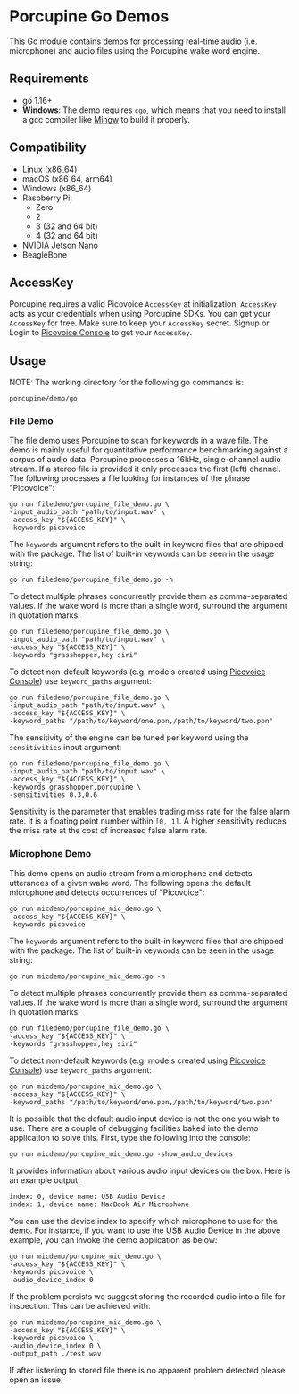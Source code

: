 # Porcupine Go Demos

This Go module contains demos for processing real-time audio (i.e. microphone) and audio files using the Porcupine wake word engine.

## Requirements

- go 1.16+
- **Windows**: The demo requires `cgo`, which means that you need to install a gcc compiler like [Mingw](http://mingw-w64.org/doku.php) to build it properly. 

## Compatibility

- Linux (x86_64)
- macOS (x86_64, arm64)
- Windows (x86_64)
- Raspberry Pi:
  - Zero
  - 2
  - 3 (32 and 64 bit)
  - 4 (32 and 64 bit)
- NVIDIA Jetson Nano
- BeagleBone

## AccessKey

Porcupine requires a valid Picovoice `AccessKey` at initialization. `AccessKey` acts as your credentials when using Porcupine SDKs.
You can get your `AccessKey` for free. Make sure to keep your `AccessKey` secret.
Signup or Login to [Picovoice Console](https://console.picovoice.ai/) to get your `AccessKey`.

## Usage

NOTE: The working directory for the following go commands is:

```console
porcupine/demo/go
```

### File Demo

The file demo uses Porcupine to scan for keywords in a wave file. The demo is mainly useful for quantitative performance benchmarking against a corpus of audio data. 
Porcupine processes a 16kHz, single-channel audio stream. If a stereo file is provided it only processes the first (left) channel. 
The following processes a file looking for instances of the phrase "Picovoice":

```console
go run filedemo/porcupine_file_demo.go \
-input_audio_path "path/to/input.wav" \
-access_key "${ACCESS_KEY}" \
-keywords picovoice
```

The `keywords` argument refers to the built-in keyword files that are shipped with the package. The list of built-in keywords can be seen in the usage string:

```console
go run filedemo/porcupine_file_demo.go -h
```

To detect multiple phrases concurrently provide them as comma-separated values. If the wake word is more than a single word, surround the argument in quotation marks:

```console
go run filedemo/porcupine_file_demo.go \
-input_audio_path "path/to/input.wav" \
-access_key "${ACCESS_KEY}" \
-keywords "grasshopper,hey siri"
```

To detect non-default keywords (e.g. models created using [Picovoice Console](https://console.picovoice.ai/))
use `keyword_paths` argument:

```console
go run filedemo/porcupine_file_demo.go \
-input_audio_path "path/to/input.wav" \
-access_key "${ACCESS_KEY}" \
-keyword_paths "/path/to/keyword/one.ppn,/path/to/keyword/two.ppn"
```

The sensitivity of the engine can be tuned per keyword using the `sensitivities` input argument:

```console
go run filedemo/porcupine_file_demo.go \
-input_audio_path "path/to/input.wav" \
-access_key "${ACCESS_KEY}" \
-keywords grasshopper,porcupine \
-sensitivities 0.3,0.6
```

Sensitivity is the parameter that enables trading miss rate for the false alarm rate. It is a floating point number within
`[0, 1]`. A higher sensitivity reduces the miss rate at the cost of increased false alarm rate.

### Microphone Demo

This demo opens an audio stream from a microphone and detects utterances of a given wake word. The following opens the default
microphone and detects occurrences of "Picovoice":

```console
go run micdemo/porcupine_mic_demo.go \
-access_key "${ACCESS_KEY}" \
-keywords picovoice
```

The `keywords` argument refers to the built-in keyword files that are shipped with the package. The list of built-in keywords can be seen in the usage string:

```console
go run micdemo/porcupine_mic_demo.go -h
```

To detect multiple phrases concurrently provide them as comma-separated values. If the wake word is more than a single word, surround the argument in quotation marks:

```console
go run filedemo/porcupine_file_demo.go \
-access_key "${ACCESS_KEY}" \
-keywords "grasshopper,hey siri"
```

To detect non-default keywords (e.g. models created using [Picovoice Console](https://console.picovoice.ai/))
use `keyword_paths` argument:

```console
go run micdemo/porcupine_mic_demo.go \
-access_key "${ACCESS_KEY}" \
-keyword_paths "/path/to/keyword/one.ppn,/path/to/keyword/two.ppn"
```

It is possible that the default audio input device is not the one you wish to use. There are a couple
of debugging facilities baked into the demo application to solve this. First, type the following into the console:

```console
go run micdemo/porcupine_mic_demo.go -show_audio_devices
```

It provides information about various audio input devices on the box. Here is an example output:

```console
index: 0, device name: USB Audio Device
index: 1, device name: MacBook Air Microphone
``` 

You can use the device index to specify which microphone to use for the demo. For instance, if you want to use the USB Audio Device
in the above example, you can invoke the demo application as below:

```console
go run micdemo/porcupine_mic_demo.go \
-access_key "${ACCESS_KEY}" \
-keywords picovoice \
-audio_device_index 0
```

If the problem persists we suggest storing the recorded audio into a file for inspection. This can be achieved with:

```console
go run micdemo/porcupine_mic_demo.go \
-access_key "${ACCESS_KEY}" \
-keywords picovoice \
-audio_device_index 0 \
-output_path ./test.wav
```

If after listening to stored file there is no apparent problem detected please open an issue.

